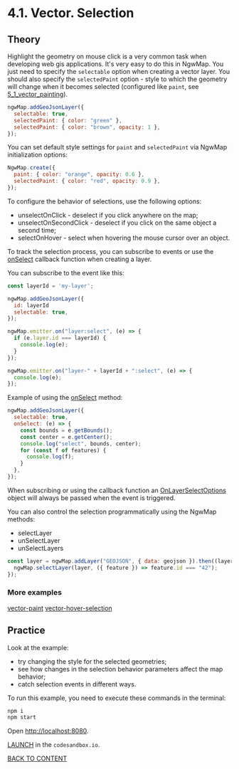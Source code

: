 # 4.1. Vector. Selection

## Theory

Highlight the geometry on mouse click is a very common task when developing web gis applications. It's very easy to do this in NgwMap.
You just need to specify the `selectable` option when creating a vector layer.
You should also specify the `selectedPaint` option - style to which the geometry will change when it becomes selected (configured like `paint`, see [5_1_vector_painting](../5_1_vector_painting)).

```javascript
ngwMap.addGeoJsonLayer({
  selectable: true,
  selectedPaint: { color: "green" },
  selectedPaint: { color: "brown", opacity: 1 },
});
```

You can set default style settings for `paint` and `selectedPaint` via NgwMap initialization options:

```javascript
NgwMap.create({
  paint: { color: "orange", opacity: 0.6 },
  selectedPaint: { color: "red", opacity: 0.9 },
});
```

To configure the behavior of selections, use the following options:

- unselectOnClick - deselect if you click anywhere on the map;
- unselectOnSecondClick - deselect if you click on the same object a second time;
- selectOnHover - select when hovering the mouse cursor over an object.

To track the selection process, you can subscribe to events or use the [onSelect](https://code-api.nextgis.com/interfaces/ngw_map.VectorAdapterOptions.html#onSelect) callback function when creating a layer.

You can subscribe to the event like this:

```javascript
const layerId = 'my-layer';

ngwMap.addGeoJsonLayer({
  id: layerId
  selectable: true,
});

ngwMap.emitter.on("layer:select", (e) => {
  if (e.layer.id === layerId) {
    console.log(e);
  }
});

ngwMap.emitter.on("layer-" + layerId + ":select", (e) => {
  console.log(e);
});
```

Example of using the [onSelect](https://code-api.nextgis.com/interfaces/ngw_map.VectorAdapterOptions.html#onSelect) method:

```javascript
ngwMap.addGeoJsonLayer({
  selectable: true,
  onSelect: (e) => {
    const bounds = e.getBounds();
    const center = e.getCenter();
    console.log("select", bounds, center);
    for (const f of features) {
      console.log(f);
    }
  },
});
```

When subscribing or using the callback function an [OnLayerSelectOptions](https://code-api.nextgis.com/interfaces/ngw_map.OnLayerSelectOptions.html) object will always be passed when the event is triggered.

You can also control the selection programmatically using the NgwMap methods:

- selectLayer
- unSelectLayer
- unSelectLayers

```javascript
const layer = ngwMap.addLayer("GEOJSON", { data: geojson }).then((layer) => {
  ngwMap.selectLayer(layer, ({ feature }) => feature.id === "42");
});
```

### More examples

[vector-paint](https://code.nextgis.com/demo-examples-vector-selection)
[vector-hover-selection](https://code.nextgis.com/demo-examples-vector-hover-selection)

## Practice

Look at the example:

- try changing the style for the selected geometries;
- see how changes in the selection behavior parameters affect the map behavior;
- catch selection events in different ways.

To run this example, you need to execute these commands in the terminal:

```bash
npm i
npm start
```

Open [http://localhost:8080](http://localhost:8080).

[LAUNCH](https://githubbox.com/nextgis/ngf-tutorial/tree/master/tutorials/5_2_vector_selection) in the `codesandbox.io`.

[BACK TO CONTENT](../../README.md)

